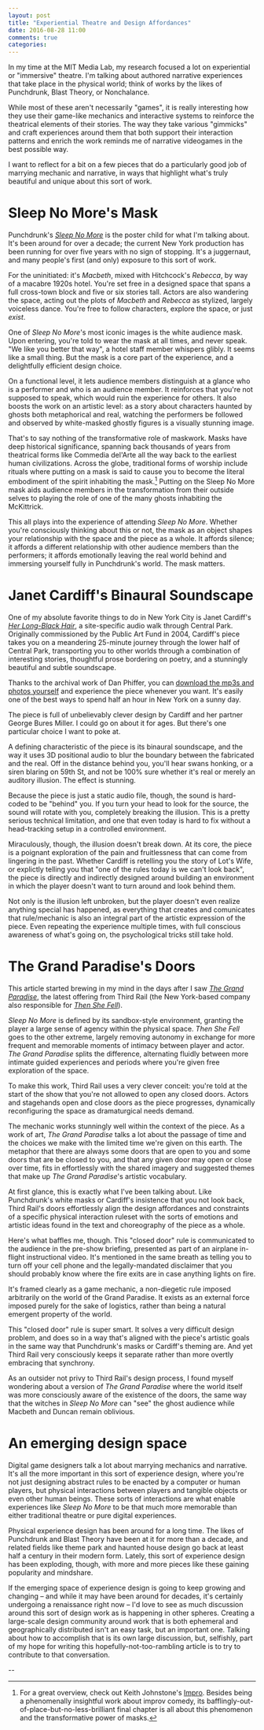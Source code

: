 ```yaml
---
layout: post
title: "Experiential Theatre and Design Affordances"
date: 2016-08-28 11:00
comments: true
categories: 
---
```


In my time at the MIT Media Lab, my research focused a lot on experiential or "immersive" theatre. I'm talking about authored narrative experiences that take place in the physical world; think of works by the likes of Punchdrunk, Blast Theory, or Nonchalance.

While most of these aren't necessarily "games", it is really interesting how they use their game-like mechanics and interactive systems to reinforce the theatrical elements of their stories. The way they take various "gimmicks" and craft experiences around them that both support their interaction patterns and enrich the work reminds me of narrative videogames in the best possible way.

I want to reflect for a bit on a few pieces that do a particularly good job of marrying mechanic and narrative, in ways that highlight what's truly beautiful and unique about this sort of work.


# Sleep No More's Mask

Punchdrunk's [_Sleep No More_](http://sleepnomore.com) is the poster child for what I'm talking about. It's been around for over a decade; the current New York production has been running for over five years with no sign of stopping. It's a juggernaut, and many people's first (and only) exposure to this sort of work.

For the uninitiated: it's _Macbeth_, mixed with Hitchcock's _Rebecca_, by way of a macabre 1920s hotel. You're set free in a designed space that spans a full cross-town block and five or six stories tall. Actors are also wandering the space, acting out the plots of _Macbeth_ and _Rebecca_ as stylized, largely voiceless dance. You're free to follow characters, explore the space, or just *exist*. 

One of _Sleep No More_'s most iconic images is the white audience mask. Upon entering, you're told to wear the mask at all times, and never speak. "We like you better that way", a hotel staff member whispers glibly. It seems like a small thing. But the mask is a core part of the experience, and a delightfully efficient design choice. 

On a functional level, it lets audience members distinguish at a glance who is a performer and who is an audience member. It reinforces that you're not supposed to speak, which would ruin the experience for others. It also boosts the work on an artistic level: as a story about characters haunted by ghosts both metaphorical and real, watching the performers be followed and observed by white-masked ghostly figures is a visually stunning image. 

That's to say nothing of the transformative role of maskwork. Masks have deep historical significance, spanning back thousands of years from theatrical forms like Commedia del'Arte all the way back to the earliest human civilizations. Across the globe, traditional forms of worship include rituals where putting on a mask is said to cause you to become the literal embodiment of the spirit inhabiting the mask.[^1] Putting on the Sleep No More mask aids audience members in the transformation from their outside selves to playing the role of one of the many ghosts inhabiting the McKittrick.

This all plays into the experience of attending _Sleep No More_. Whether you're consciously thinking about this or not, the mask as an object shapes your relationship with the space and the piece as a whole. It affords silence; it affords a different relationship with other audience members than the performers; it affords emotionally leaving the real world behind and immersing yourself fully in Punchdrunk's world. The mask matters.


# Janet Cardiff's Binaural Soundscape

One of my absolute favorite things to do in New York City is Janet Cardiff's [_Her Long-Black Hair_](http://www.cardiffmiller.com/artworks/walks/longhair.html), a site-specific audio walk through Central Park. Originally commissioned by the Public Art Fund in 2004, Cardiff's piece takes you on a meandering 25-minute journey through the lower half of Central Park, transporting you to other worlds through a combination of interesting stories, thoughtful prose bordering on poetry, and a stunningly beautiful and subtle soundscape.

Thanks to the archival work of Dan Phiffer, you can [download the mp3s and photos yourself](https://phiffer.org/hlbh/) and experience the piece whenever you want. It's easily one of the best ways to spend half an hour in New York on a sunny day.

The piece is full of unbelievably clever design by Cardiff and her partner George Bures Miller. I could go on about it for ages. But there's one particular choice I want to poke at. 

A defining characteristic of the piece is its binaural soundscape, and the way it uses 3D positional audio to blur the boundary between the fabricated and the real. Off in the distance behind you, you'll hear swans honking, or a siren blaring on 59th St, and not be 100% sure whether it's real or merely an auditory illusion. The effect is stunning.

Because the piece is just a static audio file, though, the sound is hard-coded to be "behind" you. If you turn your head to look for the source, the sound will rotate with you, completely breaking the illusion. This is a pretty serious technical limitation, and one that even today is hard to fix without a head-tracking setup in a controlled environment.

Miraculously, though, the illusion doesn't break down. At its core, the piece is a poignant exploration of the pain and fruitlessness that can come from lingering in the past. Whether Cardiff is retelling you the story of Lot's Wife, or explictly telling you that "one of the rules today is we can't look back", the piece is directly and indirectly designed around building an environment in which the player doesn't want to turn around and look behind them. 

Not only is the illusion left unbroken, but the player doesn't even realize anything special has happened, as everything that creates and comunicates that rule/mechanic is also an integral part of the artistic expression of the piece. Even repeating the experience multiple times, with full conscious awareness of what's going on, the psychological tricks still take hold.


# The Grand Paradise's Doors

This article started brewing in my mind in the days after I saw [_The Grand Paradise_](http://thegrandparadise.com), the latest offering from Third Rail (the New York-based company also responsible for [_Then She Fell_](http://www.thenshefell.com)).

_Sleep No More_ is defined by its sandbox-style environment, granting the player a large sense of agency within the physical space. _Then She Fell_ goes to the other extreme, largely removing autonomy in exchange for more frequent and memorable moments of intimacy between player and actor. _The Grand Paradise_ splits the difference, alternating fluidly between more intimate guided experiences and periods where you're given free exploration of the space.

 To make this work, Third Rail uses a very clever conceit: you're told at the start of the show that you're not allowed to open any closed doors. Actors and stagehands open and close doors as the piece progresses, dynamically reconfiguring the space as dramaturgical needs demand.

The mechanic works stunningly well within the context of the piece. As a work of art, _The Grand Paradise_ talks a lot about the passage of time and the choices we make with the limited time we're given on this earth. The metaphor that there are always some doors that are open to you and some doors that are be closed to you, and that any given door may open or close over time, fits in effortlessly with the shared imagery and suggested themes that make up _The Grand Paradise_'s artistic vocabulary.

At first glance, this is exactly what I've been talking about. Like Punchdrunk's white masks or Cardiff's insistence that you not look back, Third Rail's doors effortlessly align the design affordances and constraints of a specific physical interaction ruleset with the sorts of emotions and artistic ideas found in the text and choreography of the piece as a whole.

Here's what baffles me, though. This "closed door" rule is communicated to the audience in the pre-show briefing, presented as part of an airplane in-flight instructional video. It's mentioned in the same breath as telling you to turn off your cell phone and the legally-mandated disclaimer that you should probably know where the fire exits are in case anything lights on fire. 

It's framed clearly as a game mechanic, a non-diegetic rule imposed arbitrarily on the world of the Grand Paradise. It exists as an external force imposed purely for the sake of logistics, rather than being a natural emergent property of the world. 

This "closed door" rule is super smart. It solves a very difficult design problem, and does so in a way that's aligned with the piece's artistic goals in the same way that Punchdrunk's masks or Cardiff's theming are. And yet Third Rail very consciously keeps it separate rather than more overtly embracing that synchrony. 

As an outsider not privy to Third Rail's design process, I found myself wondering about a version of _The Grand Paradise_ where the world itself was more consciously aware of the existence of the doors, the same way that the witches in _Sleep No More_ can "see" the ghost audience while Macbeth and Duncan remain oblivious.

# An emerging design space

Digital game designers talk a lot about marrying mechanics and narrative. It's all the more important in this sort of experience design, where you're not just designing abstract rules to be enacted by a computer or human players, but physical interactions between players and tangible objects or even other human beings. These sorts of interactions are what enable experiences like _Sleep No More_ to be that much more memorable than either traditional theatre or pure digital experiences.

Physical experience design has been around for a long time. The likes of Punchdrunk and Blast Theory have been at it for more than a decade, and related fields like theme park and haunted house design go back at least half a century in their modern form. Lately, this sort of experience design has been exploding, though, with more and more pieces like these gaining popularity and mindshare. 

If the emerging space of experience design is going to keep growing and changing – and while it may have been around for decades, it's certainly undergoing a renaissance right now – I'd love to see as much discussion around this sort of design work as is happening in other spheres. Creating a large-scale design community around work that is both ephemeral and geographically distributed isn't an easy task, but an important one. Talking about how to accomplish that is its own large discussion, but, selfishly, part of my hope for writing this hopefully-not-too-rambling article is to try to contribute to that conversation.

--

[^1]: For a great overview, check out Keith Johnstone's [Impro](http://www.amazon.com/Impro-Improvisation-Theatre-Keith-Johnstone/dp/0878301178). Besides being a phenomenally insightful work about improv comedy, its bafflingly-out-of-place-but-no-less-brilliant final chapter is all about this phenomenon and the transformative power of masks. 

